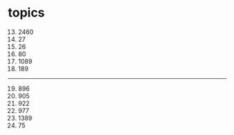 # topics

13. 2460
14. 27
15. 26
16. 80
17. 1089
18. 189

---

19. 896 
20. 905
1. 922
1. 977
1. 1389
1. 75